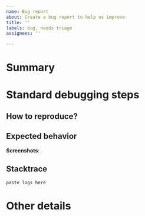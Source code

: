 ```yaml
---
name: Bug report
about: Create a bug report to help us improve
title: ''
labels: bug, needs triage
assignees: ''

---
```


# Summary

<!-- One sentence description of what the bug is. -->


# Standard debugging steps

## How to reproduce?

<!-- For example:
1. Go to '...'
2. Click on '....'
3. Scroll down to '....'
4. See error
-->

## Expected behavior

<!-- A clear and concise description of what you expected to happen. -->

**Screenshots**:
<!-- If applicable, add screenshots to help explain your problem. -->

## Stacktrace

<!-- If you have a stacktrace or log, paste it between the quoted lines below: -->

```
paste logs here
```


# Other details

<!-- Add any other context about the problem here. If not, leave blank. -->
